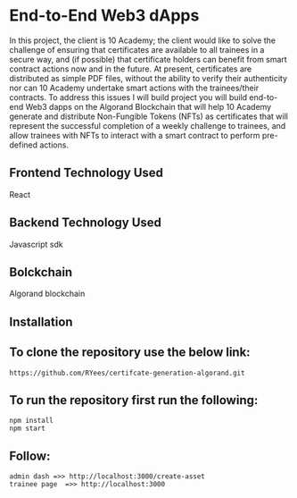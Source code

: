 # End-to-End Web3 dApps
In this project, the client is 10 Academy; the client would like to solve the challenge of ensuring that certificates are available to all trainees in a secure way, and (if possible) that certificate holders can benefit from smart contract actions now and in the future.  At present, certificates are distributed as simple PDF files, without the ability to verify their authenticity nor can 10 Academy undertake smart actions with the trainees/their contracts. To address this issues I will build project you will build end-to-end Web3 dapps on the Algorand Blockchain that will help 10 Academy generate and distribute Non-Fungible Tokens (NFTs) as certificates that will represent the successful completion of a weekly challenge to trainees, and allow trainees with NFTs to interact with a smart contract to perform pre-defined actions.  


## Frontend Technology Used
React

## Backend Technology Used
Javascript sdk

## Bolckchain
Algorand blockchain

## Installation
To clone the repository use the below link:
---
    https://github.com/RYees/certifcate-generation-algorand.git

To run the repository first run the following:
---
    npm install
    npm start    

Follow:
---
    admin dash =>> http://localhost:3000/create-asset
    trainee page  =>> http://localhost:3000

